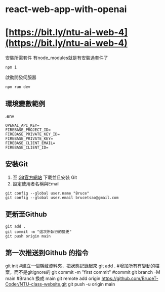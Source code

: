 # react-web-app-with-openai

# [https://bit.ly/ntu-ai-web-4](https://bit.ly/ntu-ai-web-4)

安裝所需套件 有node_modules就是有安裝過套件了
```
npm i
```

啟動開發伺服器
```
npm run dev
```

## 環境變數範例

.env
```
OPENAI_API_KEY=
FIREBASE_PROJECT_ID=
FIREBASE_PRIVATE_KEY_ID=
FIREBASE_PRIVATE_KEY=
FIREBASE_CLIENT_EMAIL=
FIREBASE_CLIENT_ID=
```

## 安裝Git

1. 至 [Git官方網站](https://www.git-scm.com/) 下載並且安裝 Git
2. 設定使用者名稱與Email

```
git config --global user.name "Bruce"
git config --global user.email brucetsao@gmail.com
```


## 更新至Github
```
git add .
git commit -m "這次所執行的變更"
git push origin main
```

## 第一次推送到Github 的指令

git init #建立一個隱藏資料夾，把狀態記錄起來
git add . #增加所有有變動的檔案，而不是gitignore的
git commit -m "first commit" #commit
git branch -M main #Branch 換成 main
git remote add origin https://github.com/BruceT-Coder/NTU-class-website.git
git push -u origin main